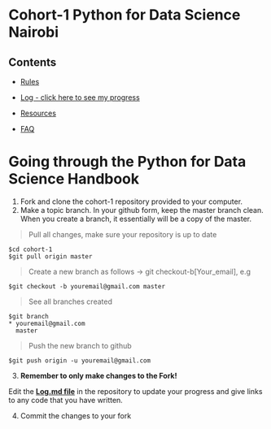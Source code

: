 # Cohort-1 Python for Data Science Nairobi

## Contents

* [Rules](https://github.com/Python-4-DS/Cohort-1/blob/master/rules.md)

* [Log - click here to see my progress](https://github.com/Python-4-DS/Cohort-1/blob/master/log.md)

* [Resources](https://github.com/Python-4-DS/Cohort-1/blob/master/resources.md)

* [FAQ](https://github.com/Python-4-DS/Cohort-1/blob/master/FAQ.md)



# Going through the Python for Data Science Handbook

1. Fork and clone the cohort-1 repository provided to your computer.
2. Make a topic branch. In your github form, keep the master branch clean. When you create a branch, it essentially will be a copy of the master.

> Pull all changes, make sure your repository is up to date

```
$cd cohort-1
$git pull origin master
```
> Create a new branch as follows -> git checkout-b[Your_email], e.g

```
$git checkout -b youremail@gmail.com master
```

> See all branches created

```
$git branch
* youremail@gmail.com
  master
```
> Push the new branch to github

```
$git push origin -u youremail@gmail.com
```

3. **Remember to only make changes to the Fork!**

Edit the **[Log.md file](https://github.com/Python-4-DS/Cohort-1/blob/master/log.md)** in the repository to update your progress and give links to any code that you have written.

4. Commit the changes to your fork


